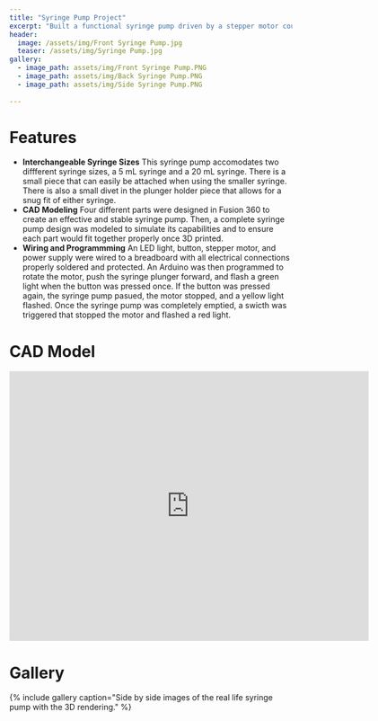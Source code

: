 ```yaml
---
title: "Syringe Pump Project"
excerpt: "Built a functional syringe pump driven by a stepper motor coupled to a lead screw."
header:
  image: /assets/img/Front Syringe Pump.jpg
  teaser: /assets/img/Syringe Pump.jpg
gallery:
  - image_path: assets/img/Front Syringe Pump.PNG
  - image_path: assets/img/Back Syringe Pump.PNG
  - image_path: assets/img/Side Syringe Pump.PNG
   
---
```


# Features

* **Interchangeable Syringe Sizes** This syringe pump accomodates two diffferent syringe sizes, a 5 mL syringe and a 20 mL syringe. There is a small piece that can easily be attached when using the smaller syringe. There is also a small divet in the plunger holder piece that allows for a snug fit of either syringe.
* **CAD Modeling** Four different parts were designed in Fusion 360 to create an effective and stable syringe pump. Then, a complete syringe pump design was modeled to simulate its capabilities and to ensure each part would fit together properly once 3D printed.
* **Wiring and Programmming** An LED light, button, stepper motor, and power supply were wired to a breadboard with all electrical connections properly soldered and protected. An Arduino was then programmed to rotate the motor, push the syringe plunger forward, and flash a green light when the button was pressed once. If the button was pressed again, the syringe pump pasued, the motor stopped, and a yellow light flashed. Once the syringe pump was completely emptied, a swicth was triggered that stopped the motor and flashed a red light.

# CAD Model
<iframe src="https://vanderbilt643.autodesk360.com/shares/public/SH35dfcQT936092f0e4396a787ea53f9a532?mode=embed" width="640" height="480" allowfullscreen="true" webkitallowfullscreen="true" mozallowfullscreen="true"  frameborder="0"></iframe>

# Gallery
{% include gallery caption="Side by side images of the real life syringe pump with the 3D rendering." %}
